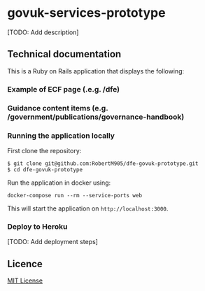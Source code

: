 # govuk-services-prototype

[TODO: Add description]


## Technical documentation

This is a Ruby on Rails application that displays the following:

### Example of ECF page (.e.g. /dfe)



### Guidance content items (e.g. /government/publications/governance-handbook)



### Running the application locally

First clone the repository:

```
$ git clone git@github.com:RobertM905/dfe-govuk-prototype.git
$ cd dfe-govuk-prototype
```

Run the application in docker using:

```
docker-compose run --rm --service-ports web
```

This will start the application on `http://localhost:3000`.

### Deploy to Heroku

[TODO: Add deployment steps]


## Licence

[MIT License](LICENCE)
